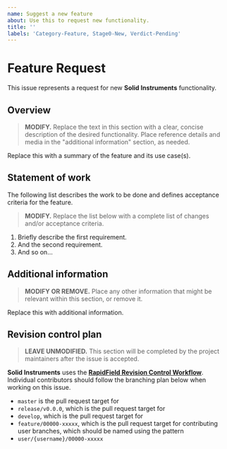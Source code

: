 ```yaml
---
name: Suggest a new feature
about: Use this to request new functionality.
title: ''
labels: 'Category-Feature, Stage0-New, Verdict-Pending'
---
```


# Feature Request

This issue represents a request for new **Solid Instruments** functionality.

## Overview

> **MODIFY.** Replace the text in this section with a clear, concise description of the desired functionality. Place reference details and media in the "additional information" section, as needed.

Replace this with a summary of the feature and its use case(s).

## Statement of work

The following list describes the work to be done and defines acceptance criteria for the feature.

> **MODIFY.** Replace the list below with a complete list of changes and/or acceptance criteria.

1. Briefly describe the first requirement.
2. And the second requirement.
3. And so on...

## Additional information

> **MODIFY OR REMOVE.** Place any other information that might be relevant within this section, or remove it.

Replace this with additional information.

## Revision control plan

> **LEAVE UNMODIFIED.** This section will be completed by the project maintainers after the issue is accepted.

**Solid Instruments** uses the [**RapidField Revision Control Workflow**](https://github.com/RapidField/solid-instruments/blob/master/CONTRIBUTING.md#revision-control-strategy). Individual contributors should follow the branching plan below when working on this issue.

- `master` is the pull request target for
- `release/v0.0.0`, which is the pull request target for
- `develop`, which is the pull request target for
- `feature/00000-xxxxx`, which is the pull request target for contributing user branches, which should be named using the pattern
- `user/{username}/00000-xxxxx`